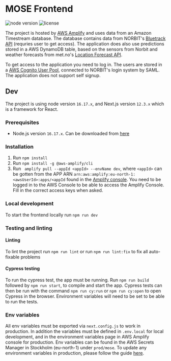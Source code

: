 # MOSE Frontend 

![node version](https://img.shields.io/badge/node-16.17.x-brightgreen) ![license](https://img.shields.io/github/license/kundestyrt-norbit/mose-frontend)

The project is hosted by [AWS Amplify](https://aws.amazon.com/amplify/) and uses data from an Amazon Timestream database. The database contains data from NORBIT's [Bluetrack API](https://bluetrack.norbitiot.com/) (requries user to get access). The application does also use predictions stored in a AWS DynamoDB table, based on the sensors from Norbit and weather forecasts from met.no's [Location Forecast API](https://api.met.no/weatherapi/locationforecast/2.0/documentation). 

To get access to the application you need to log in. The users are stored in a [AWS Cognito User Pool](https://docs.aws.amazon.com/cognito/latest/developerguide/cognito-user-identity-pools.html), connected to NORBIT's login system by SAML. The application does not support self signup.

## Dev
The project is using node version `16.17.x`, and Next.js version `12.3.x` which is a framework for React.

### Prerequisites
- Node.js version `16.17.x`. Can be downloaded from [here](https://nodejs.org/en/download/)

### Installation
1. Run `npm install`
2. Run `npm install -g @aws-amplify/cli`
3. Run ` amplify pull --appId <appId> --envName dev`, where `<appId>` can be gotten from the APP ARN `arn:aws:amplify:eu-north-1:<awsUserId>:apps/<appId` found in the [Amplify console](https://console.aws.amazon.com/amplify/home?). You need to be logged in to the AWS Console to be able to access the Amplify Console. Fill in the correct access keys when asked.

### Local development

To start the frontend locally run `npm run dev`

### Testing and linting
#### Linting

To lint the project run `npm run lint` or run `npm run lint:fix` to fix all auto-fixable problems

#### Cypress testing
To run the cypress test, the app must be running. Run `npm run build` followed by `npm run start`, to compile and start the app. Cypress tests can then be run with the command `npm run cy:run` or `npm run cy:open` to open Cypress in the browser. Environment variables will need to be set to be able to run the tests.
### Env variables

All env variables must be exported via `next.config.js` to work in production. In addition the variables must be defined in `.env.local` for local development, and in the environment variables page in AWS Amplify console for production. Env variables can be found in the AWS Secrets Manager in Stockholm (eu-north-1) under `prod/mose`. To update any environment variables in production, please follow the guide [here](https://docs.aws.amazon.com/amplify/latest/userguide/environment-variables.html).
